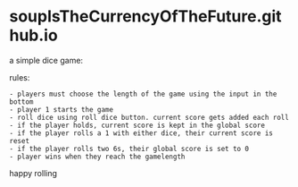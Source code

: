 # soupIsTheCurrencyOfTheFuture.github.io

a simple dice game:

rules:

    - players must choose the length of the game using the input in the bottom
    - player 1 starts the game
    - roll dice using roll dice button. current score gets added each roll
    - if the player holds, current score is kept in the global score
    - if the player rolls a 1 with either dice, their current score is reset
    - if the player rolls two 6s, their global score is set to 0
    - player wins when they reach the gamelength
    
  happy rolling
